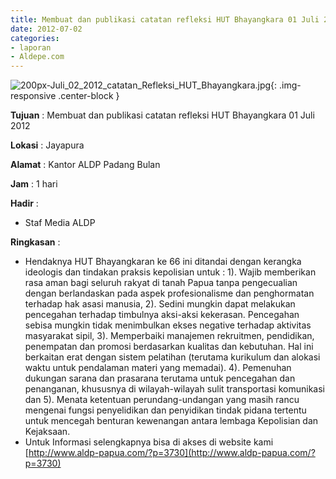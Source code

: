 ```yaml
---
title: Membuat dan publikasi catatan refleksi HUT Bhayangkara 01 Juli 2012
date: 2012-07-02
categories:
- laporan
- Aldepe.com
---
```

![200px-Juli_02_2012_catatan_Refleksi_HUT_Bhayangkara.jpg](/uploads/200px-Juli_02_2012_catatan_Refleksi_HUT_Bhayangkara.jpg){: .img-responsive .center-block }

**Tujuan** : Membuat dan publikasi catatan refleksi HUT Bhayangkara 01 Juli 2012

**Lokasi** : Jayapura

**Alamat** : Kantor ALDP Padang Bulan

**Jam** : 1 hari

**Hadir** : 
* Staf Media ALDP

**Ringkasan** : 
* Hendaknya HUT Bhayangkaran ke 66 ini ditandai dengan kerangka ideologis dan tindakan praksis kepolisian untuk : 
1). Wajib memberikan rasa aman bagi seluruh rakyat di tanah Papua tanpa pengecualian dengan berlandaskan pada aspek profesionalisme dan penghormatan terhadap hak asasi manusia, 2). Sedini mungkin dapat melakukan pencegahan terhadap timbulnya aksi-aksi kekerasan. Pencegahan sebisa mungkin tidak menimbulkan ekses negative terhadap aktivitas masyarakat sipil, 3). Memperbaiki manajemen rekruitmen, pendidikan, penempatan dan promosi berdasarkan kualitas dan kebutuhan. Hal ini berkaitan erat dengan sistem pelatihan (terutama kurikulum dan alokasi waktu untuk pendalaman materi yang memadai). 4). Pemenuhan dukungan sarana dan prasarana terutama untuk pencegahan dan penanganan, khususnya di wilayah-wilayah sulit transportasi komunikasi dan 5). Menata ketentuan perundang-undangan yang masih rancu mengenai fungsi penyelidikan dan penyidikan tindak pidana tertentu untuk mencegah benturan kewenangan antara lembaga Kepolisian dan Kejaksaan.
* Untuk Informasi selengkapnya bisa di akses di website kami [http://www.aldp-papua.com/?p=3730](http://www.aldp-papua.com/?p=3730)
